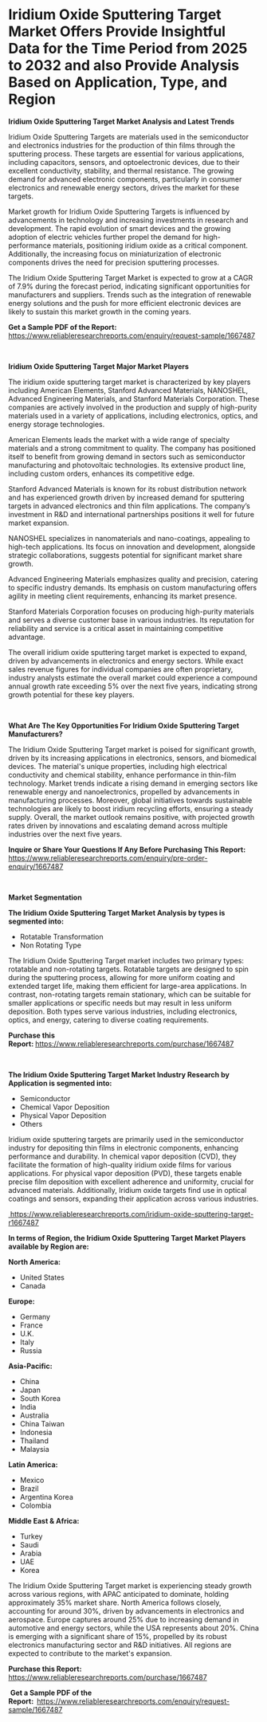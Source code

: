 <p><h1>Iridium Oxide Sputtering Target Market Offers Provide Insightful Data for the Time Period from 2025 to 2032 and also Provide Analysis Based on Application, Type, and Region</h1></p><p><strong>Iridium Oxide Sputtering Target Market Analysis and Latest Trends</strong></p>
<p><p>Iridium Oxide Sputtering Targets are materials used in the semiconductor and electronics industries for the production of thin films through the sputtering process. These targets are essential for various applications, including capacitors, sensors, and optoelectronic devices, due to their excellent conductivity, stability, and thermal resistance. The growing demand for advanced electronic components, particularly in consumer electronics and renewable energy sectors, drives the market for these targets.</p><p>Market growth for Iridium Oxide Sputtering Targets is influenced by advancements in technology and increasing investments in research and development. The rapid evolution of smart devices and the growing adoption of electric vehicles further propel the demand for high-performance materials, positioning iridium oxide as a critical component. Additionally, the increasing focus on miniaturization of electronic components drives the need for precision sputtering processes.</p><p>The Iridium Oxide Sputtering Target Market is expected to grow at a CAGR of 7.9% during the forecast period, indicating significant opportunities for manufacturers and suppliers. Trends such as the integration of renewable energy solutions and the push for more efficient electronic devices are likely to sustain this market growth in the coming years.</p></p>
<p><strong>Get a Sample PDF of the Report:&nbsp;</strong> <a href="https://www.reliableresearchreports.com/enquiry/request-sample/1667487?utm_campaign=3436&utm_medium=2&utm_source=Github&utm_content=ia&utm_term=18042025&utm_id=iridium-oxide-sputtering-target">https://www.reliableresearchreports.com/enquiry/request-sample/1667487</a></p>
<p>&nbsp;</p>
<p><strong>Iridium Oxide Sputtering Target Major Market Players</strong></p>
<p><p>The iridium oxide sputtering target market is characterized by key players including American Elements, Stanford Advanced Materials, NANOSHEL, Advanced Engineering Materials, and Stanford Materials Corporation. These companies are actively involved in the production and supply of high-purity materials used in a variety of applications, including electronics, optics, and energy storage technologies.</p><p>American Elements leads the market with a wide range of specialty materials and a strong commitment to quality. The company has positioned itself to benefit from growing demand in sectors such as semiconductor manufacturing and photovoltaic technologies. Its extensive product line, including custom orders, enhances its competitive edge.</p><p>Stanford Advanced Materials is known for its robust distribution network and has experienced growth driven by increased demand for sputtering targets in advanced electronics and thin film applications. The company’s investment in R&D and international partnerships positions it well for future market expansion.</p><p>NANOSHEL specializes in nanomaterials and nano-coatings, appealing to high-tech applications. Its focus on innovation and development, alongside strategic collaborations, suggests potential for significant market share growth.</p><p>Advanced Engineering Materials emphasizes quality and precision, catering to specific industry demands. Its emphasis on custom manufacturing offers agility in meeting client requirements, enhancing its market presence.</p><p>Stanford Materials Corporation focuses on producing high-purity materials and serves a diverse customer base in various industries. Its reputation for reliability and service is a critical asset in maintaining competitive advantage.</p><p>The overall iridium oxide sputtering target market is expected to expand, driven by advancements in electronics and energy sectors. While exact sales revenue figures for individual companies are often proprietary, industry analysts estimate the overall market could experience a compound annual growth rate exceeding 5% over the next five years, indicating strong growth potential for these key players.</p></p>
<p>&nbsp;</p>
<p><strong>What Are The Key Opportunities For Iridium Oxide Sputtering Target Manufacturers?</strong></p>
<p><p>The Iridium Oxide Sputtering Target market is poised for significant growth, driven by its increasing applications in electronics, sensors, and biomedical devices. The material's unique properties, including high electrical conductivity and chemical stability, enhance performance in thin-film technology. Market trends indicate a rising demand in emerging sectors like renewable energy and nanoelectronics, propelled by advancements in manufacturing processes. Moreover, global initiatives towards sustainable technologies are likely to boost iridium recycling efforts, ensuring a steady supply. Overall, the market outlook remains positive, with projected growth rates driven by innovations and escalating demand across multiple industries over the next five years.</p></p>
<p><strong>Inquire or Share Your Questions If Any Before Purchasing This Report:</strong> <a href="https://www.reliableresearchreports.com/enquiry/pre-order-enquiry/1667487?utm_campaign=3436&utm_medium=2&utm_source=Github&utm_content=ia&utm_term=18042025&utm_id=iridium-oxide-sputtering-target">https://www.reliableresearchreports.com/enquiry/pre-order-enquiry/1667487</a></p>
<p>&nbsp;</p>
<p><strong>Market Segmentation</strong></p>
<p><strong>The Iridium Oxide Sputtering Target Market Analysis by types is segmented into:</strong></p>
<p><ul><li>Rotatable Transformation</li><li>Non Rotating Type</li></ul></p>
<p><p>The Iridium Oxide Sputtering Target market includes two primary types: rotatable and non-rotating targets. Rotatable targets are designed to spin during the sputtering process, allowing for more uniform coating and extended target life, making them efficient for large-area applications. In contrast, non-rotating targets remain stationary, which can be suitable for smaller applications or specific needs but may result in less uniform deposition. Both types serve various industries, including electronics, optics, and energy, catering to diverse coating requirements.</p></p>
<p><strong>Purchase this Report:&nbsp;</strong><a href="https://www.reliableresearchreports.com/purchase/1667487?utm_campaign=3436&utm_medium=2&utm_source=Github&utm_content=ia&utm_term=18042025&utm_id=iridium-oxide-sputtering-target">https://www.reliableresearchreports.com/purchase/1667487</a></p>
<p>&nbsp;</p>
<p><strong>The Iridium Oxide Sputtering Target Market Industry Research by Application is segmented into:</strong></p>
<p><ul><li>Semiconductor</li><li>Chemical Vapor Deposition</li><li>Physical Vapor Deposition</li><li>Others</li></ul></p>
<p><p>Iridium oxide sputtering targets are primarily used in the semiconductor industry for depositing thin films in electronic components, enhancing performance and durability. In chemical vapor deposition (CVD), they facilitate the formation of high-quality iridium oxide films for various applications. For physical vapor deposition (PVD), these targets enable precise film deposition with excellent adherence and uniformity, crucial for advanced materials. Additionally, Iridium oxide targets find use in optical coatings and sensors, expanding their application across various industries.</p></p>
<p><a href="https://www.reliableresearchreports.com/iridium-oxide-sputtering-target-r1667487?utm_campaign=3436&utm_medium=2&utm_source=Github&utm_content=ia&utm_term=18042025&utm_id=iridium-oxide-sputtering-target">&nbsp;https://www.reliableresearchreports.com/iridium-oxide-sputtering-target-r1667487</a></p>
<p><strong>In terms of Region, the Iridium Oxide Sputtering Target Market Players available by Region are:</strong></p>
<p>
    <p> <strong> North America: </strong>
        <ul>
            <li>United States</li>
            <li>Canada</li>
        </ul>
        </p> 
    <p> <strong> Europe: </strong>
        <ul>
            <li>Germany</li>
            <li>France</li>
            <li>U.K.</li>
            <li>Italy</li>
            <li>Russia</li>
        </ul>
        </p> 
    <p> <strong> Asia-Pacific: </strong>
        <ul>
            <li>China</li>
            <li>Japan</li>
            <li>South Korea</li>
            <li>India</li>
            <li>Australia</li>
            <li>China Taiwan</li>
            <li>Indonesia</li>
            <li>Thailand</li>
            <li>Malaysia</li>
        </ul>
        </p> 
    <p> <strong> Latin America: </strong>
        <ul>
            <li>Mexico</li>
            <li>Brazil</li>
            <li>Argentina Korea</li>
            <li>Colombia</li>
        </ul>
        </p> 
    <p> <strong> Middle East & Africa: </strong>
        <ul>
            <li>Turkey</li>
            <li>Saudi</li>
            <li>Arabia</li>
            <li>UAE</li>
            <li>Korea</li>
        </ul>
    </p>
    </p>
<p><p>The Iridium Oxide Sputtering Target market is experiencing steady growth across various regions, with APAC anticipated to dominate, holding approximately 35% market share. North America follows closely, accounting for around 30%, driven by advancements in electronics and aerospace. Europe captures around 25% due to increasing demand in automotive and energy sectors, while the USA represents about 20%. China is emerging with a significant share of 15%, propelled by its robust electronics manufacturing sector and R&D initiatives. All regions are expected to contribute to the market's expansion.</p></p>
<p><strong>Purchase this Report: </strong><a href="https://www.reliableresearchreports.com/purchase/1667487?utm_campaign=3436&utm_medium=2&utm_source=Github&utm_content=ia&utm_term=18042025&utm_id=iridium-oxide-sputtering-target">https://www.reliableresearchreports.com/purchase/1667487</a></p>
<p>&nbsp;<strong>Get a Sample PDF of the Report:&nbsp;&nbsp;</strong><a href="https://www.reliableresearchreports.com/enquiry/request-sample/1667487?utm_campaign=3436&utm_medium=2&utm_source=Github&utm_content=ia&utm_term=18042025&utm_id=iridium-oxide-sputtering-target">https://www.reliableresearchreports.com/enquiry/request-sample/1667487</a></p>
<p><strong></strong></p>
<p><p></p><p></p><p></p></p>